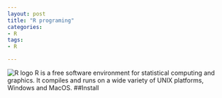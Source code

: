 ```yaml
---
layout: post
title: "R programing"
categories:
- R
tags:
- R

---
```

![R logo](https://www.r-project.org/logo/Rlogo.png)
R is a free software environment for statistical computing and graphics. It compiles and runs on a wide variety of UNIX platforms, Windows and MacOS.
##Install
